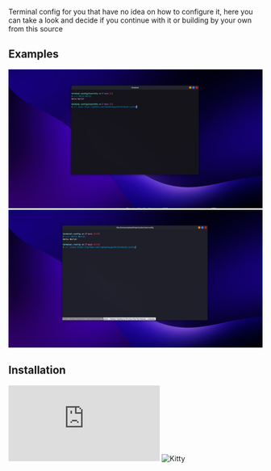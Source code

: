 Terminal config for you that have no idea on how to configure it, here you can take a look and decide if
you continue with it or building by your own from this source

## Examples 
![alacritty-terminal.png](alacritty%2Falacritty-terminal.png)
![kitty-terminal.png](kitty%2Fkitty-terminal.png)

## Installation 
![Alacritty](https://github.com/raphaelaugustb/terminal.config/blob/main/alacritty/alacritty.md)
![Kitty](https://github.com/raphaelaugustb/terminal.config/tree/main/kitty)
